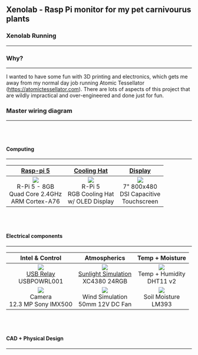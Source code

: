 ## Xenolab - Rasp Pi monitor for my pet carnivourus plants

### Xenolab Running
-----------------------


### Why?
-----------------------
I wanted to have some fun with 3D printing and electronics, which gets me away from my normal day job running Atomic Tessellator (https://atomictessellator.com). There are lots of aspects of this project that are wildly impractical and over-engineered and done just for fun.

### Master wiring diagram
-----------------------

<br/><br/>

#### Computing
-----------------------
| [Rasp-pi 5](https://github.com/blackrabbit17/xenolab/tree/main/physical-build/computing/rasp-pi-5) | [Cooling Hat](https://github.com/blackrabbit17/xenolab/tree/main/physical-build/computing/cooling-hat) | [Display](https://github.com/blackrabbit17/xenolab/tree/main/physical-build/computing/display) |
|:--------------:|:---:|:-----------------:|
| ![](https://raw.githubusercontent.com/blackrabbit17/xenolab/refs/heads/main/physical-build/computing/rasp-pi-5/pi5_preview.png)<br/>R-Pi 5 - 8GB<br/>Quad Core 2.4GHz<br/>ARM Cortex-A76 | ![](https://raw.githubusercontent.com/blackrabbit17/xenolab/refs/heads/main/physical-build/computing/cooling-hat/cooling-hat_preview.png)<br/>R-Pi 5<br/>RGB Cooling Hat<br/>w/ OLED Display | ![](https://raw.githubusercontent.com/blackrabbit17/xenolab/refs/heads/main/physical-build/computing/display/dfrobot-7in-800x480_preview.png)<br/>7" 800x480<br/>DSI Capacitive<br/>Touchscreen

<br/><br/>

#### Electrical components
-----------------------
| Intel & Control | Atmospherics | Temp + Moisture |
|:--------------:|:---:|:-----------------:|
| ![](https://raw.githubusercontent.com/blackrabbit17/xenolab/refs/heads/main/physical-build/subcomponents/usb-relay/USBPWR_RELAY_preview.png)<br>[USB Relay](https://github.com/blackrabbit17/xenolab/tree/main/physical-build/subcomponents/usb-relay)<br/>USBPOWRL001    |![](https://raw.githubusercontent.com/blackrabbit17/xenolab/refs/heads/main/physical-build/subcomponents/LED-lighting/XC4385_preview.png)<br>[Sunlight Simulation](https://github.com/blackrabbit17/xenolab/tree/main/physical-build/subcomponents/LED-lighting)<br/>XC4380 24RGB |![](https://raw.githubusercontent.com/blackrabbit17/xenolab/refs/heads/main/physical-build/subcomponents/temp-humidity/Y2163753_preview.png)<br>Temp + Humidity <br/>DHT11 v2|
| ![](https://raw.githubusercontent.com/blackrabbit17/xenolab/refs/heads/main/physical-build/subcomponents/camera/SEVRBP0544__5_preview.png)<br>Camera<br/>12.3 MP Sony IMX500       |![](https://raw.githubusercontent.com/blackrabbit17/xenolab/refs/heads/main/physical-build/subcomponents/50mm-fan/XC5055_preview.png)<br>Wind Simulation<br/>50mm 12V DC Fan| ![](https://raw.githubusercontent.com/blackrabbit17/xenolab/refs/heads/main/physical-build/subcomponents/soil-moisture/LM393_preview.png)<br/>Soil Moisture<br/>LM393 |

<br/><br/>
#### CAD + Physical Design
-----------------------
